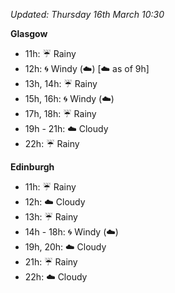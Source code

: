 *Updated: Thursday 16th March 10:30*

**Glasgow**

* 11h: :umbrella: Rainy
* 12h: :cyclone: Windy (:cloud:) [:cloud: as of 9h]
* 13h, 14h: :umbrella: Rainy
* 15h, 16h: :cyclone: Windy (:cloud:)
* 17h, 18h: :umbrella: Rainy
* 19h - 21h: :cloud: Cloudy
* 22h: :umbrella: Rainy

**Edinburgh**

* 11h: :umbrella: Rainy
* 12h: :cloud: Cloudy
* 13h: :umbrella: Rainy
* 14h - 18h: :cyclone: Windy (:cloud:)
* 19h, 20h: :cloud: Cloudy
* 21h: :umbrella: Rainy
* 22h: :cloud: Cloudy
